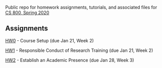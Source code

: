 Public repo for homework assignments, tutorials, and associated files for [CS 800, Spring 2020](https://www.cs.odu.edu/~mweigle/CS800-S20)

## Assignments

[HW0](HW0.md) - Course Setup (due Jan 21, Week 2) 

[HW1](HW1.md) - Responsible Conduct of Research Training (due Jan 21, Week 2)

[HW2](HW2.md) - Establish an Academic Presence (due Jan 28, Week 3)

